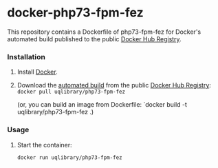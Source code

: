 docker-php73-fpm-fez
================

This repository contains a Dockerfile of php73-fpm-fez for Docker's automated build published to the public [Docker Hub Registry](https://registry.hub.docker.com/).

### Installation

1. Install [Docker](https://www.docker.com/).

2. Download the [automated build](https://registry.hub.docker.com/u/uqlibrary/docker-php73-fpm-fez/) from the public [Docker Hub Registry](https://registry.hub.docker.com/): `docker pull uqlibrary/php73-fpm-fez`

   (or, you can build an image from Dockerfile: `docker build -t uqlibrary/php73-fpm-fez .)

### Usage

1. Start the container:

    ```sh
    docker run uqlibrary/php73-fpm-fez
    ```
